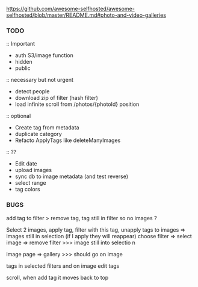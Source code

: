 https://github.com/awesome-selfhosted/awesome-selfhosted/blob/master/README.md#photo-and-video-galleries

### TODO

:: Important
- auth S3/image function
- hidden
- public

:: necessary but not urgent
- detect people
- download zip of filter (hash filter)
- load infinite scroll from /photos/{photoId} position

:: optional
- Create tag from metadata
- duplicate category
- Refacto ApplyTags like deleteManyImages

:: ??

- Edit date
- upload images
- sync db to image metadata (and test reverse)
- select range
- tag colors

### BUGS

add tag to filter > remove tag, tag still in filter so no images ?

Select 2 images, apply tag, filter with this tag, unapply tags to images => images still in selection (if I apply they will reappear)
choose filter => select image => remove filter >>> image still into selectio n

image page => gallery >>> should go on image

tags in selected filters and on image edit tags

scroll, when add tag it moves back to top
